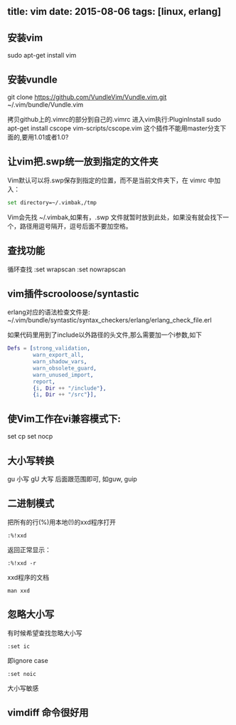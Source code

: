 title: vim
date: 2015-08-06
tags: [linux, erlang]
---
## 安装vim
sudo apt-get install vim

## 安装vundle
git clone https://github.com/VundleVim/Vundle.vim.git ~/.vim/bundle/Vundle.vim

拷贝github上的.vimrc的部分到自己的.vimrc
进入vim执行:PluginInstall
sudo apt-get install cscope
vim-scripts/cscope.vim 这个插件不能用master分支下面的,要用1.01或者1.0?

## 让vim把.swp统一放到指定的文件夹
Vim默认可以将.swp保存到指定的位置，而不是当前文件夹下，在 vimrc 中加入：
```bash
set directory=~/.vimbak,/tmp
```
Vim会先找 ~/.vimbak,如果有，.swp 文件就暂时放到此处，如果没有就会找下一个，路径用逗号隔开，逗号后面不要加空格。

## 查找功能
循环查找
:set wrapscan
:set nowrapscan

## vim插件scrooloose/syntastic
erlang对应的语法检查文件是:
~/.vim/bundle/syntastic/syntax_checkers/erlang/erlang_check_file.erl

如果代码里用到了include以外路径的头文件,那么需要加一个i参数,如下
```erlang
Defs = [strong_validation,
        warn_export_all,
        warn_shadow_vars,
        warn_obsolete_guard,
        warn_unused_import,
        report,
        {i, Dir ++ "/include"},
        {i, Dir ++ "/src"}],
```

## 使Vim工作在vi兼容模式下:
set cp
set nocp

## 大小写转换
gu 小写
gU 大写
后面跟范围即可, 如guw, guip

## 二进制模式

把所有的行(%)用本地(!)的xxd程序打开
```
:%!xxd
```

返回正常显示： 
```
:%!xxd -r 
```

xxd程序的文档
```
man xxd
```

## 忽略大小写
有时候希望查找忽略大小写
```
:set ic
```
即ignore case
```
:set noic
```
大小写敏感



## vimdiff 命令很好用